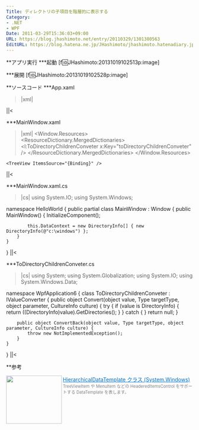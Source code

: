 ```yaml
---
Title: ディレクトリの子項目を階層的に表示する
Category:
- .NET
- WPF
Date: 2011-03-29T15:36:03+09:00
URL: https://blog.jhashimoto.net/entry/20110329/1301380563
EditURL: https://blog.hatena.ne.jp/JHashimoto/jhashimoto.hatenadiary.jp/atom/entry/12921228815717257866
---
```


**アプリ実行
***起動
[f:id:JHashimoto:20131019102513p:image]

***展開
[f:id:JHashimoto:20131019102528p:image]

**ソースコード
***App.xaml
>|xml|
<Application x:Class="WpfApplication6.App"
             xmlns="http://schemas.microsoft.com/winfx/2006/xaml/presentation"
             xmlns:x="http://schemas.microsoft.com/winfx/2006/xaml"
             StartupUri="MainWindow.xaml">
</Application>
||<

***MainWindow.xaml
>|xml|
<Window x:Class="WpfApplication6.MainWindow"
        xmlns="http://schemas.microsoft.com/winfx/2006/xaml/presentation"
        xmlns:x="http://schemas.microsoft.com/winfx/2006/xaml"
        xmlns:m="clr-namespace:System.IO;assembly=mscorlib"
        xmlns:l="clr-namespace:WpfApplication6"
        Title="MainWindow" Height="350" Width="525">
    <Window.Resources>
        <ResourceDictionary>
            <ResourceDictionary.MergedDictionaries>
                <ResourceDictionary>
                    <l:ToDirectoryChildrenConveter x:Key="toDirectoryChildrenConveter" />
                </ResourceDictionary>
                <ResourceDictionary>
                    <HierarchicalDataTemplate
                        DataType="{x:Type m:DirectoryInfo}" 
                        ItemsSource="{Binding Converter={StaticResource toDirectoryChildrenConveter}}">
                        <TextBlock Text="{Binding Path=Name}" />
                    </HierarchicalDataTemplate>
                </ResourceDictionary>
            </ResourceDictionary.MergedDictionaries>
        </ResourceDictionary>
    </Window.Resources>
    
    <TreeView ItemsSource="{Binding}" />
</Window>
||<

***MainWindow.xaml.cs
>|cs|
using System.IO;
using System.Windows;

namespace HelloWorld {
    public partial class MainWindow : Window {
        public MainWindow() {
            InitializeComponent();

            this.DataContext = new DirectoryInfo[] { new DirectoryInfo(@"c:\windows") };
        }
    }
}
||<

***ToDirectoryChildrenConveter.cs
>|cs|
using System;
using System.Globalization;
using System.IO;
using System.Windows.Data;

namespace WpfApplication6 {
    class ToDirectoryChildrenConveter : IValueConverter {
        public object Convert(object value, Type targetType, object parameter, CultureInfo culture) {
            try {
                if (value is DirectoryInfo) {
                    return ((DirectoryInfo)value).GetDirectories();
                }
            }
            catch { }
            return null;
        }

        public object ConvertBack(object value, Type targetType, object parameter, CultureInfo culture) {
            throw new NotImplementedException();
        }
    }
}
||<

**参考

<a href="http://msdn.microsoft.com/ja-jp/library/system.windows.hierarchicaldatatemplate%28VS.80%29.aspx" target="_blank"><img class="alignleft" align="left" border="0" src="http://capture.heartrails.com/150x130/shadow?http://msdn.microsoft.com/ja-jp/library/system.windows.hierarchicaldatatemplate%28VS.80%29.aspx" alt="" width="150" height="130" /></a><a style="color:#0070C5;" href="http://msdn.microsoft.com/ja-jp/library/system.windows.hierarchicaldatatemplate%28VS.80%29.aspx" target="_blank">HierarchicalDataTemplate クラス (System.Windows)</a><a href="http://b.hatena.ne.jp/entry/http://msdn.microsoft.com/ja-jp/library/system.windows.hierarchicaldatatemplate%28VS.80%29.aspx" target="_blank"><img border="0" src="http://b.hatena.ne.jp/entry/image/http://msdn.microsoft.com/ja-jp/library/system.windows.hierarchicaldatatemplate%28VS.80%29.aspx" alt="" /></a><br><span style="color: #808080;font-size: 80%;">TreeViewItem や MenuItem などの HeaderedItemsControl をサポートする DataTemplate を表します。</span><br style="clear:both;" />

